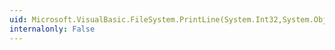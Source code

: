 ```yaml
---
uid: Microsoft.VisualBasic.FileSystem.PrintLine(System.Int32,System.Object[])
internalonly: False
---
```

